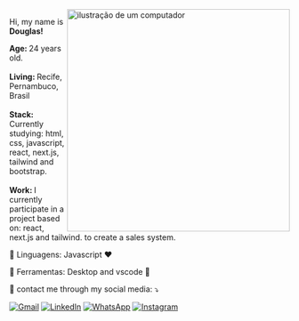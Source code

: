 
<img src="https://raw.githubusercontent.com/MicaelliMedeiros/micaellimedeiros/master/image/computer-illustration.png" alt="ilustração de um computador" min-width="400px" max-width="400px" width="400px" align="right">

<p align="left"> 
            Hi, my name is <strong>Douglas!</strong>

<strong> Age: </strong> 24 years old. <br> <br>
<strong> Living: </strong> Recife, Pernambuco, Brasil <br> <br>
<strong> Stack: </strong> Currently studying: html, css, javascript, react, next.js, tailwind and bootstrap. <br> <br>
<strong> Work: </strong> I currently participate in a project based on: react, next.js and tailwind.
to create a sales system. <br>
<p align="left">
  🦄 Linguagens: Javascript ❤️
</p>

<p align="left">
  💼 Ferramentas: Desktop and vscode 🤖
</p>

<p align="left">
  💌 contact me through my social media: ⤵️
</p>

<p align="left">
  <a href="#" title="Gmail">
  <img src="https://img.shields.io/badge/-Gmail-FF0000?style=flat-square&labelColor=FF0000&logo=gmail&logoColor=white&link=LINK-DO-SEU-GMAIL" alt="Gmail"/></a>
  <a href="https://www.linkedin.com/in/douglas-sales-901898262/" title="LinkedIn">
  <img src="https://img.shields.io/badge/-Linkedin-0e76a8?style=flat-square&logo=Linkedin&logoColor=white&link=LINK-DO-SEU-LINKEDIN" alt="LinkedIn"/></a>
  <a href="https://wa.link/bfvrx0" title="WhatsApp">
  <img src="https://img.shields.io/badge/-WhatsApp-25d366?style=flat-square&labelColor=25d366&logo=whatsapp&logoColor=white&link=API-DO-SEU-WHATSAPP" alt="WhatsApp"/></a>
  <a href="https://www.instagram.com/dougsales.js/" title="Instagram">
  <img src="https://img.shields.io/badge/-Instagram-DF0174?style=flat-square&labelColor=DF0174&logo=instagram&logoColor=white&link=LINK-DO-SEU-INSTAGRAM" alt="Instagram"/></a>
</p>


